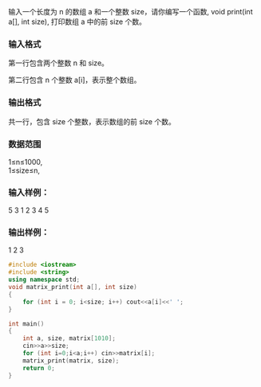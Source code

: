 输入一个长度为 n 的数组 a 和一个整数 size，请你编写一个函数, void print(int a[], int size), 打印数组 a 中的前 size 个数。

### 输入格式
第一行包含两个整数 n 和 size。

第二行包含 n 个整数 a[i]，表示整个数组。

### 输出格式
共一行，包含 size 个整数，表示数组的前 size 个数。

### 数据范围 
1≤n≤1000,  
1≤size≤n,

### 输入样例：
5 3
1 2 3 4 5
### 输出样例：
1 2 3

```c++
#include <iostream>
#include <string>
using namespace std;
void matrix_print(int a[], int size)
{
    for (int i = 0; i<size; i++) cout<<a[i]<<' ';
}

int main()
{
    int a, size, matrix[1010];
    cin>>a>>size;
    for (int i=0;i<a;i++) cin>>matrix[i];
    matrix_print(matrix, size);
    return 0;
}
```
